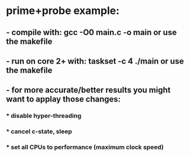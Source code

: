 <h1>prime+probe example:</h1>
<h2>  - compile with: gcc -O0 main.c -o main or use the makefile</h2>
<h2>  - run on core 2+ with: taskset -c 4 ./main or use the makefile</h2>
<h2>  - for more accurate/better results you might want to applay those changes:</h2>
<h3>      * disable hyper-threading</h3>
<h3>      * cancel c-state, sleep</h3>
<h3>      * set all CPUs to performance (maximum clock speed)</h3>
